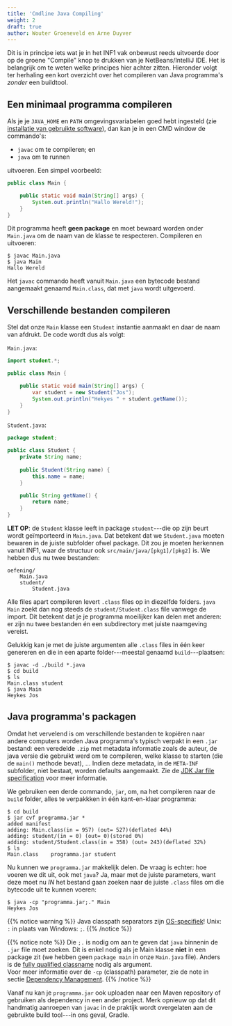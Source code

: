 ```yaml
---
title: 'Cmdline Java Compiling'
weight: 2
draft: true
author: Wouter Groeneveld en Arne Duyver
---
```


Dit is in principe iets wat je in het INF1 vak onbewust reeds uitvoerde door op de groene "Compile" knop te drukken van je NetBeans/IntelliJ IDE. Het is belangrijk om te weten welke principes hier achter zitten. Hieronder volgt ter herhaling een kort overzicht over het compileren van Java programma's _zonder_ een buildtool.

## Een minimaal programma compileren

Als je je `JAVA_HOME` en `PATH` omgevingsvariabelen goed hebt ingesteld (zie [installatie van gebruikte software](/extra/software/)), dan kan je in een CMD window de commando's:

- `javac` om te compileren; en 
- `java` om te runnen

uitvoeren. Een simpel voorbeeld:

```java
public class Main {

	public static void main(String[] args) {
		System.out.println("Hallo Wereld!");
	}
}
```

Dit programma heeft **geen package** en moet bewaard worden onder `Main.java` om de naam van de klasse te respecteren. Compileren en uitvoeren:

```
$ javac Main.java
$ java Main
Hallo Wereld
```

Het `javac` commando heeft vanuit `Main.java` een bytecode bestand aangemaakt genaamd `Main.class`, dat met `java` wordt uitgevoerd.

## Verschillende bestanden compileren

Stel dat onze `Main` klasse een `Student` instantie aanmaakt en daar de naam van afdrukt. De code wordt dus als volgt:

`Main.java`:

```java
import student.*;

public class Main {

	public static void main(String[] args) {
		var student = new Student("Jos");
		System.out.println("Hekyes " + student.getName());
	}
}
```

`Student.java`:

```java
package student;

public class Student {
	private String name;
	
	public Student(String name) {
		this.name = name;
	}

	public String getName() {
		return name;
	}
}
```

**LET OP**: de `Student` klasse leeft in package `student`---die op zijn beurt wordt geïmporteerd in `Main.java`. Dat betekent dat we `Student.java` moeten bewaren in de juiste subfolder ofwel package. Dit zou je moeten herkennen vanuit INF1, waar de structuur ook `src/main/java/[pkg1]/[pkg2]` is. We hebben dus nu twee bestanden:

```
oefening/
	Main.java
	student/
		Student.java
```

Alle files apart compileren levert `.class` files op in diezelfde folders. `java Main` zoekt dan nog steeds de `student/Student.class` file vanwege de import. Dit betekent dat je je programma moeilijker kan delen met anderen: er zijn nu twee bestanden én een subdirectory met juiste naamgeving vereist.

Gelukkig kan je met de juiste argumenten alle `.class` files in één keer genereren en die in een aparte folder---meestal genaamd `build`---plaatsen:

```
$ javac -d ./build *.java
$ cd build
$ ls
Main.class student
$ java Main
Heykes Jos
```

## Java programma's packagen

Omdat het vervelend is om verschillende bestanden te kopiëren naar andere computers worden Java programma's typisch verpakt in een `.jar` bestand: een veredelde `.zip` met metadata informatie zoals de auteur, de java versie die gebruikt werd om te compileren, welke klasse te starten (die de `main()` methode bevat), ... Indien deze metadata, in de `META-INF` subfolder, niet bestaat, worden defaults aangemaakt. Zie de [JDK Jar file specification](https://docs.oracle.com/javase/7/docs/technotes/guides/jar/jar.html) voor meer informatie. 

We gebruiken een derde commando, `jar`, om, na het compileren naar de `build` folder, alles te verpakkken in één kant-en-klaar programma:

```
$ cd build
$ jar cvf programma.jar *
added manifest
adding: Main.class(in = 957) (out= 527)(deflated 44%)
adding: student/(in = 0) (out= 0)(stored 0%)
adding: student/Student.class(in = 358) (out= 243)(deflated 32%)
$ ls
Main.class    programma.jar student
```

Nu kunnen we `programma.jar` makkelijk delen. De vraag is echter: hoe voeren we dit uit, ook met `java`? Ja, maar met de juiste parameters, want deze moet nu _IN_ het bestand gaan zoeken naar de juiste `.class` files om die bytecode uit te kunnen voeren:

```
$ java -cp "programma.jar;." Main
Heykes Jos
```

{{% notice warning %}}
Java classpath separators zijn [OS-specifiek](https://howtodoinjava.com/java/basics/java-classpath/)! Unix: `:` in plaats van Windows: `;`.
{{% /notice %}}

{{% notice note %}}
Die `;.` is nodig om aan te geven dat `java` binnenin de `.jar` file moet zoeken. Dit is enkel nodig als je Main klasse **niet** in een package zit (we hebben geen `package main` in onze `Main.java` file). Anders is de [fully qualified classname](https://docs.oracle.com/javase/specs/jls/se11/html/jls-6.html#jls-6.7) nodig als argument. <br/>Voor meer informatie over de `-cp` (classpath) parameter, zie de note in sectie [Dependency Management](/dependency-management). 
{{% /notice %}}

Vanaf nu kan je `programma.jar` ook uploaden naar een Maven repository of gebruiken als dependency in een ander project. Merk opnieuw op dat dit handmatig aanroepen van `javac` in de praktijk wordt overgelaten aan de gebruikte build tool---in ons geval, Gradle.

<!-- TODO voeg shadowjar toe -->

<!-- 
Inspect jar file
jar -tf app.jar

java -jar app.jar => no main manifest attribute, in app.jar

Inspect manifest (temp unzip)
unzip -q -c myarchive.jar META-INF/MANIFEST.MF

Run class inside jar (-cp staat voor classpath)
java -cp app.jar be.ses.higher_lower.App

`java -cp "gson-2.9.0.jar:." Main`
-->

<!-- TODO ### Virtual environment met Java
Compilen en linken in java versus C + anders want Java Virtual Machine => niet builden naar specifieke hardware
-->
